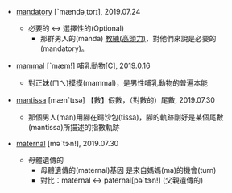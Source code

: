 - [mandatory](https://tw.dictionary.search.yahoo.com/search?p=mandatory) [ˋmændə͵torɪ], 2019.07.24
  - 必要的 <-> 選擇性的(Optional)
    - 那群男人的(manda) [教練(高頭力)](https://wikibasketball.dils.tku.edu.tw/index.php/%E7%81%8C%E7%B1%83%E9%AB%98%E6%89%8B/%E4%BA%BA%E7%89%A9/%E9%AB%98%E9%A0%AD%E5%8A%9B)，對他們來說是必要的(mandatory)。

- [mammal](https://tw.dictionary.search.yahoo.com/search?p=mammal) [ˋmæm!] 哺乳動物[C], 2019.0.16
  - 對正妹(ㄇㄟ)摸摸(mammal)，是男性哺乳動物的普遍本能

- [mantissa](https://tw.dictionary.search.yahoo.com/search?p=mantissa) [mænˋtɪsə] 【數】假數，（對數的）尾數, 2019.07.30
  - 那個男人(man)用腳在踢沙包(tissa)，腳的軌跡剛好是某個尾數(mantissa)所描述的指數軌跡

- [maternal](https://tw.dictionary.search.yahoo.com/search?p=maternal) [məˋtɝn!], 2019.07.30
  - 母體遺傳的
    - 母體遺傳的(maternal)基因 是來自媽媽(ma)的機會(turn)
    - 對比：maternal <-> paternal[pəˋtɝn!] (父親遺傳的)

